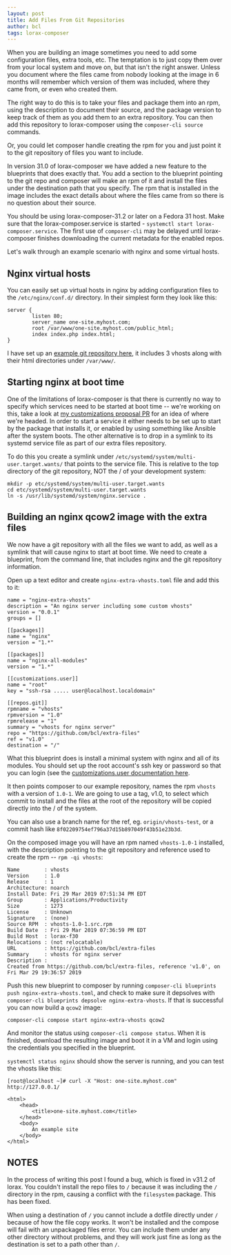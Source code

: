 ```yaml
---
layout: post
title: Add Files From Git Repositories
author: bcl
tags: lorax-composer
---
```


When you are building an image sometimes you need to add some configuration
files, extra tools, etc.  The temptation is to just copy them over from your
local system and move on, but that isn't the right answer.  Unless you document
where the files came from nobody looking at the image in 6 months will remember
which version of them was included, where they came from, or even who created
them.

The right way to do this is to take your files and package them into an rpm,
using the description to document their source, and the package version to keep
track of them as you add them to an extra repository.  You can then add this
repository to lorax-composer using the `composer-cli source` commands.

Or, you could let composer handle creating the rpm for you and just point it
to the git repository of files you want to include.

In version 31.0 of lorax-composer we have added a new feature to the blueprints
that does exactly that.  You add a section to the blueprint pointing to the git
repo and composer will make an rpm of it and install the files under the
destination path that you specify.  The rpm that is installed in the image
includes the exact details about where the files came from so there is no
question about their source.

You should be using lorax-composer-31.2 or later on a Fedora 31 host.  Make sure
that the lorax-composer.service is started - `systemctl start
lorax-composer.service`.  The first use of `composer-cli` may be delayed
until lorax-composer finishes downloading the current metadata
for the enabled repos.

Let's walk through an example scenario with nginx and some virtual hosts.

Nginx virtual hosts
-------------------

You can easily set up virtual hosts in nginx by adding configuration files to the
`/etc/nginx/conf.d/` directory.  In their simplest form they look like this:

    server {
            listen 80;
            server_name one-site.myhost.com;
            root /var/www/one-site.myhost.com/public_html;
            index index.php index.html;
    }

I have set up an [example git repository here](https://github.com/bcl/extra-files), it includes 3 vhosts
along with their html directories under `/var/www/`.

Starting nginx at boot time
---------------------------

One of the limitations of lorax-composer is that there is currently no way to
specify which services need to be started at boot time -- we're working on
this, take a look at [my customizations proposal
PR](https://github.com/weldr/lorax/pull/634) for an idea of where we're headed.
In order to start a service it either needs to be set up to start by the package
that installs it, or enabled by using something like Ansible after the system
boots.  The other alternative is to drop in a symlink to its systemd service
file as part of our extra files repository.

To do this you create a symlink under `/etc/systemd/system/multi-user.target.wants/`
that points to the service file.  This is relative to the top directory of the
git repository, NOT the / of your development system:

    mkdir -p etc/systemd/system/multi-user.target.wants
    cd etc/systemd/system/multi-user.target.wants
    ln -s /usr/lib/systemd/system/nginx.service .

Building an nginx qcow2 image with the extra files
--------------------------------------------------

We now have a git repository with all the files we want to add, as well as a symlink that
will cause nginx to start at boot time. We need to create a blueprint, from the command
line, that includes nginx and the git repository information.

Open up a text editor and create `nginx-extra-vhosts.toml` file and add this to it:

    name = "nginx-extra-vhosts"
    description = "An nginx server including some custom vhosts"
    version = "0.0.1"
    groups = []

    [[packages]]
    name = "nginx"
    version = "1.*"

    [[packages]]
    name = "nginx-all-modules"
    version = "1.*"

    [[customizations.user]]
    name = "root"
    key = "ssh-rsa ..... user@localhost.localdomain"

    [[repos.git]]
    rpmname = "vhosts"
    rpmversion = "1.0"
    rpmrelease = "1"
    summary = "vhosts for nginx server"
    repo = "https://github.com/bcl/extra-files"
    ref = "v1.0"
    destination = "/"

What this blueprint does is install a minimal system with nginx and all of its
modules. You should set up the root account's ssh key or password so that you
can login (see the [customizations.user documentation
here](http://weldr.io/lorax/lorax-composer.html#customizations-user).

It then points composer to our example repository, names the rpm `vhosts` with
a version of `1.0-1`. We are going to use a tag, v1.0, to select which commit
to install and the files at the root of the repository will be copied directly
into the / of the system.

You can also use a branch name for the ref, eg. `origin/vhosts-test`, or a commit
hash like `8f02209754ef796a37d15b897049f43b51e23b3d`.

On the composed image you will have an rpm named `vhosts-1.0-1` installed, with
the description pointing to the git repository and reference used to create the
rpm -- `rpm -qi vhosts`:

    Name        : vhosts
    Version     : 1.0
    Release     : 1
    Architecture: noarch
    Install Date: Fri 29 Mar 2019 07:51:34 PM EDT
    Group       : Applications/Productivity
    Size        : 1273
    License     : Unknown
    Signature   : (none)
    Source RPM  : vhosts-1.0-1.src.rpm
    Build Date  : Fri 29 Mar 2019 07:36:59 PM EDT
    Build Host  : lorax-f30
    Relocations : (not relocatable)
    URL         : https://github.com/bcl/extra-files
    Summary     : vhosts for nginx server
    Description :
    Created from https://github.com/bcl/extra-files, reference 'v1.0', on Fri Mar 29 19:36:57 2019


Push this new blueprint to composer by running `composer-cli blueprints push nginx-extra-vhosts.toml`,
and check to make sure it depsolves with `composer-cli blueprints depsolve nginx-extra-vhosts`.
If that is successful you can now build a `qcow2` image:

    composer-cli compose start nginx-extra-vhosts qcow2

And monitor the status using `composer-cli compose status`. When it is
finished, download the resulting image and boot it in a VM and login using the
credentials you specified in the blueprint.

`systemctl status nginx` should show the server is running, and you can test
the vhosts like this:

    [root@localhost ~]# curl -X "Host: one-site.myhost.com" http://127.0.0.1/

    <html>
        <head>
            <title>one-site.myhost.com</title>
        </head>
        <body>
            An example site
        </body>
    </html>

NOTES
-----

In the process of writing this post I found a bug, which is fixed in v31.2 of lorax. You
couldn't install the repo files to `/` because it was including the `/` directory in the rpm,
causing a conflict with the `filesystem` package. This has been fixed.

When using a destination of `/` you cannot include a dotfile directly under `/` because of how the
file copy works. It won't be installed and the compose will fail with an unpackaged files error.
You can include them under any other directory without problems, and they
will work just fine as long as the destination is set to a path other than `/`.
